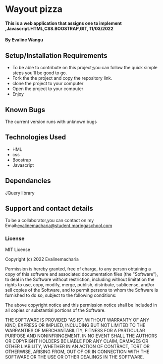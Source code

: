 # Wayout pizza
#### This is a web application that assigns one to implement ,Javascript.HTML,CSS.BOOSTRAP,GIT, 11/03/2022
#### By **Evaline Wangu**

## Setup/Installation Requirements
* To be able to contribute on this project;you can follow the quick simple steps you'll be good to go.
* Fork the the project and copy the repository link.
* clone the project to your computer
* Open  the project to your computer
* Enjoy

## Known Bugs
The current version runs with unknown bugs

## Technologies Used
* HML
* css
* Boostrap
* Javascript
## Dependancies
JQuery library
## Support and contact details
To be a collaborator,you can contact on my Email:evalinemacharia@student.moringaschool.com
### License
MIT License

Copyright (c) 2022 Evalinemacharia

Permission is hereby granted, free of charge, to any person obtaining a copy of this software and associated documentation files (the "Software"), to deal in the Software without restriction, including without limitation the rights to use, copy, modify, merge, publish, distribute, sublicense, and/or sell copies of the Software, and to permit persons to whom the Software is furnished to do so, subject to the following conditions:

The above copyright notice and this permission notice shall be included in all copies or substantial portions of the Software.

THE SOFTWARE IS PROVIDED "AS IS", WITHOUT WARRANTY OF ANY KIND, EXPRESS OR IMPLIED, INCLUDING BUT NOT LIMITED TO THE WARRANTIES OF MERCHANTABILITY, FITNESS FOR A PARTICULAR PURPOSE AND NONINFRINGEMENT. IN NO EVENT SHALL THE AUTHORS OR COPYRIGHT HOLDERS BE LIABLE FOR ANY CLAIM, DAMAGES OR OTHER LIABILITY, WHETHER IN AN ACTION OF CONTRACT, TORT OR OTHERWISE, ARISING FROM, OUT OF OR IN CONNECTION WITH THE SOFTWARE OR THE USE OR OTHER DEALINGS IN THE SOFTWARE.